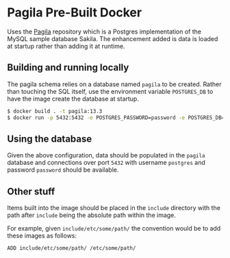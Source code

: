 # Pagila Pre-Built Docker

Uses the [Pagila][1] repository which is a Postgres implementation of the MySQL sample database Sakila. The enhancement added is data is loaded at startup rather than adding it at runtime.

## Building and running locally

The pagila schema relies on a database named `pagila` to be created. Rather than touching the SQL itself, use the environment variable `POSTGRES_DB` to have the image create the database at startup.

```bash
$ docker build . -t pagila:13.3
$ docker run -p 5432:5432 -e POSTGRES_PASSWORD=password -e POSTGRES_DB=pagila pagila:13.3
```

## Using the database

Given the above configuration, data should be populated in the `pagila` database and connections over port `5432` with username `postgres` and password `password` should be available.

## Other stuff

Items built into the image should be placed in the `include` directory with the path after `include` being the absolute path within the image.

For example, given `include/etc/some/path/` the convention would be to add these images as follows:

```
ADD include/etc/some/path/ /etc/some/path/
```

[1]: https://github.com/devrimgunduz/pagila